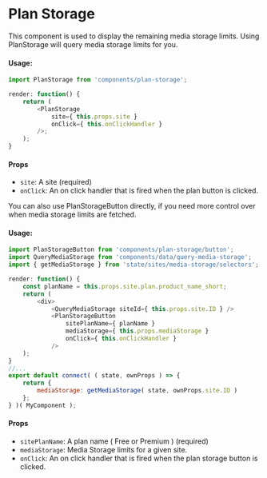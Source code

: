 Plan Storage
==============

This component is used to display the remaining media storage limits. Using PlanStorage
will query media storage limits for you. 

#### Usage:

```javascript
import PlanStorage from 'components/plan-storage';

render: function() {
	return (
		<PlanStorage
			site={ this.props.site }
			onClick={ this.onClickHandler } 
		/>;
	);
}
```

#### Props

* `site`: A site (required)
* `onClick`: An on click handler that is fired when the plan button is clicked.


You can also use PlanStorageButton directly, if you need more control over when
media storage limits are fetched.

#### Usage:

```javascript
import PlanStorageButton from 'components/plan-storage/button';
import QueryMediaStorage from 'components/data/query-media-storage';
import { getMediaStorage } from 'state/sites/media-storage/selectors';

render: function() {
	const planName = this.props.site.plan.product_name_short;
	return (
		<div>
			<QueryMediaStorage siteId={ this.props.site.ID } />
			<PlanStorageButton
				sitePlanName={ planName }
				mediaStorage={ this.props.mediaStorage }
				onClick={ this.onClickHandler }
			/>
	);
}
//...
export default connect( ( state, ownProps ) => {
	return {
		mediaStorage: getMediaStorage( state, ownProps.site.ID )
	};
} )( MyComponent );
```

#### Props

* `sitePlanName`: A plan name ( Free or Premium ) (required)
* `mediaStorage`: Media Storage limits for a given site.
* `onClick`: An on click handler that is fired when the plan storage button is clicked.


